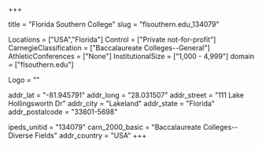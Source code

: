 
+++

title = "Florida Southern College"
slug = "flsouthern.edu_134079"

Locations = ["USA","Florida"]
Control = ["Private not-for-profit"]
CarnegieClassification = ["Baccalaureate Colleges--General"]
AthleticConferences = ["None"]
InstitutionalSize = ["1,000 - 4,999"]
domain = ["flsouthern.edu"]

Logo = ""

addr_lat = "-81.945791"
addr_long = "28.031507"
addr_street = "111 Lake Hollingsworth Dr"
addr_city = "Lakeland"
addr_state = "Florida"
addr_postalcode = "33801-5698"

ipeds_unitid = "134079"
carn_2000_basic = "Baccalaureate Colleges--Diverse Fields"
addr_country = "USA"
+++
    
